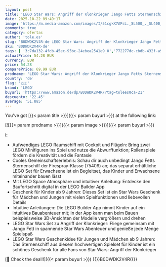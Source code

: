 ```yaml
---
layout: post
title: 'LEGO Star Wars: Angriff der Klonkrieger Jango Fetts Sternenschiff - Spielzeug für Jungen und Mädchen ab 9 Jahren - Kopfgeldjäger Minifiguren - Kreative DIY Deko - Geschenkidee für Kinder - 75433'
date: 2025-10-22 09:49:17
image: 'https://m.media-amazon.com/images/I/51cgkX7APsL._SL500_._SL400_.jpg'
comments: true
category: ofertas
author: 'tole.es'
slug: 'B0DWDK2V4R-de LEGO Star Wars: Angriff der Klonkrieger Jango Fetts...'
sku: 'B0DWDK2V4R-de'
tags: [ '3c7da132-4fdb-45ec-95bc-24ebea2541e9_0','772277dc-cbdb-432f-a915-25a321e9ed8c_0','772277dc-cbdb-432f-a915-25a321e9ed8c_7001','772277dc-cbdb-432f-a915-25a321e9ed8c_8001','772277dc-cbdb-432f-a915-25a321e9ed8c_8901','772277dc-cbdb-432f-a915-25a321e9ed8c_9901','Arborist Merchandising Root','Bauspielzeug & Konstruktionsspielzeug','Bauspielzeugsets','Building & Construction','Custom Stores','LEGO','Lego Star Wars','Neuheiten Social: Spielzeug','New Arrivals in Toys','New Arrivals-Toys-Revamp','Self Service','Special Features Stores','Spielzeug','Top Brands in Toys','lego','🇩🇪', ]
actualPrice: 54.28 EUR
currency: EUR
price: 54.28
comparePrice: 69.99 EUR
prodname: 'LEGO Star Wars: Angriff der Klonkrieger Jango Fetts Sternenschiff - Spielzeug für Jungen und Mädchen ab 9 Jahren - Kopfgeldjäger Minifiguren - Kreative DIY Deko - Geschenkidee für Kinder - 75433'
country: 'de'
flag: '🇩🇪'
brand: 'LEGO'
buyurl: 'https://www.amazon.de/dp/B0DWDK2V4R/?tag=tolees0ca-21'
descuento: '22.45'
average: '51.885'
---
```


You've got [{{< param title >}}]({{< param buyurl >}}) at the following link:

[![{{< param prodname >}}]({{< param image >}})]({{< param buyurl >}})

ℹ️:

- Aufwendiges LEGO Raumschiff mit Cockpit und Flügeln: Bring zwei LEGO Minifiguren ins Spiel und nutze die Abwurffunktion; Rollenspiele fördern die Kreativität und die Fantasie
- Cooles Gemeinschaftserlebnis: Schau dir auch unbedingt Jango Fetts Sternenschiff der Firespray-Klasse (75409) an; das separat erhältliche LEGO Set für Erwachsene ist ein Begleitset, das Kinder und Erwachsene miteinander bauen lässt
- Mit LEGO Space Atmosphäre und intuitiver Anleitung: Entdecke den Baufortschritt digital in der LEGO Builder App
- Geschenk für Kinder ab 9 Jahren: Dieses Set ist ein Star Wars Geschenk für Mädchen und Jungen mit vielen Spielfunktionen und liebevollen Details
- Intuitive Anleitungen: Die LEGO Builder App nimmt Kinder auf ein intuitives Bauabenteuer mit; in der App kann man beim Bauen beispielsweise 3D-Ansichten der Modelle vergrößern und drehen
- LEGO Star Wars Set zu Angriff der Klonkrieger: Fliege gemeinsam mit Jango Fett in spannende Star Wars Abenteuer und genieße jede Menge Spielspaß
- LEGO Star Wars Geschenkidee für Jungen und Mädchen ab 9 Jahren: Das Sternenschiff aus diesem hochwertigen Spielset für Kinder ist ein schönes Geschenk für alle Fans von Star Wars: Angriff der Klonkrieger

[🛒 Check the deal!!]({{< param buyurl >}})
{{<world>}}B0DWDK2V4R{{</world>}}
